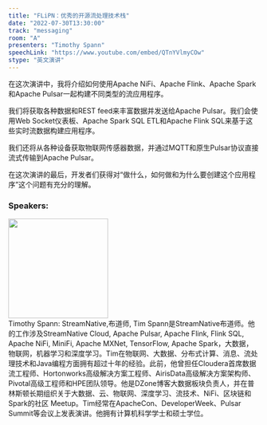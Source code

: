 ```yaml
---
title: "FLiPN：优秀的开源流处理技术栈"
date: "2022-07-30T13:30:00"
track: "messaging"
room: "A"
presenters: "Timothy Spann"
speechLink: "https://www.youtube.com/embed/QTnYVlmyCOw"
stype: "英文演讲"
---
```

在这次演讲中，我将介绍如何使用Apache NiFi、Apache Flink、Apache Spark和Apache Pulsar一起构建不同类型的流应用程序。

我们将获取各种数据和REST feed来丰富数据并发送给Apache Pulsar。我们会使用Web Socket仪表板、Apache Spark SQL ETL和Apache Flink SQL来基于这些实时流数据构建应用程序。

我们还将从各种设备获取物联网传感器数据，并通过MQTT和原生Pulsar协议直接流式传输到Apache Pulsar。

在这次演讲的最后，开发者们获得对“做什么，如何做和为什么要创建这个应用程序”这个问题有充分的理解。
 ### Speakers: 
 <img src="images/speaker/1011.png" width="200" /><br>Timothy Spann: StreamNative,布道师, Tim Spann是StreamNative布道师。他的工作涉及StreamNative Cloud, Apache Pulsar, Apache Flink, Flink SQL, Apache NiFi, MiniFi, Apache MXNet, TensorFlow, Apache Spark，大数据，物联网，机器学习和深度学习。Tim在物联网、大数据、分布式计算、消息、流处理技术和Java编程方面拥有超过十年的经验。此前，他曾担任Cloudera首席数据流工程师、Hortonworks高级解决方案工程师、AirisData高级解决方案架构师、Pivotal高级工程师和HPE团队领导。他是DZone博客大数据板块负责人，并在普林斯顿长期组织关于大数据、云、物联网、深度学习、流技术、NiFi、区块链和Spark的社区 Meetup。Tim经常在ApacheCon、DeveloperWeek、Pulsar Summit等会议上发表演讲。他拥有计算机科学学士和硕士学位。

 